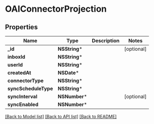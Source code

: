 # OAIConnectorProjection

## Properties
Name | Type | Description | Notes
------------ | ------------- | ------------- | -------------
**_id** | **NSString*** |  | [optional] 
**inboxId** | **NSString*** |  | 
**userId** | **NSString*** |  | 
**createdAt** | **NSDate*** |  | 
**connectorType** | **NSString*** |  | 
**syncScheduleType** | **NSString*** |  | 
**syncInterval** | **NSNumber*** |  | [optional] 
**syncEnabled** | **NSNumber*** |  | 

[[Back to Model list]](../README#documentation-for-models) [[Back to API list]](../README#documentation-for-api-endpoints) [[Back to README]](../README)



